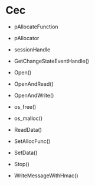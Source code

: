 # Cec

- pAllocateFunction
- pAllocator
- sessionHandle

- GetChangeStateEventHandle()
- Open()
- OpenAndRead()
- OpenAndWrite()
- os_free()
- os_malloc()
- ReadData()
- SetAllocFunc()
- SetData()
- Stop()
- WriteMessageWithHmac()